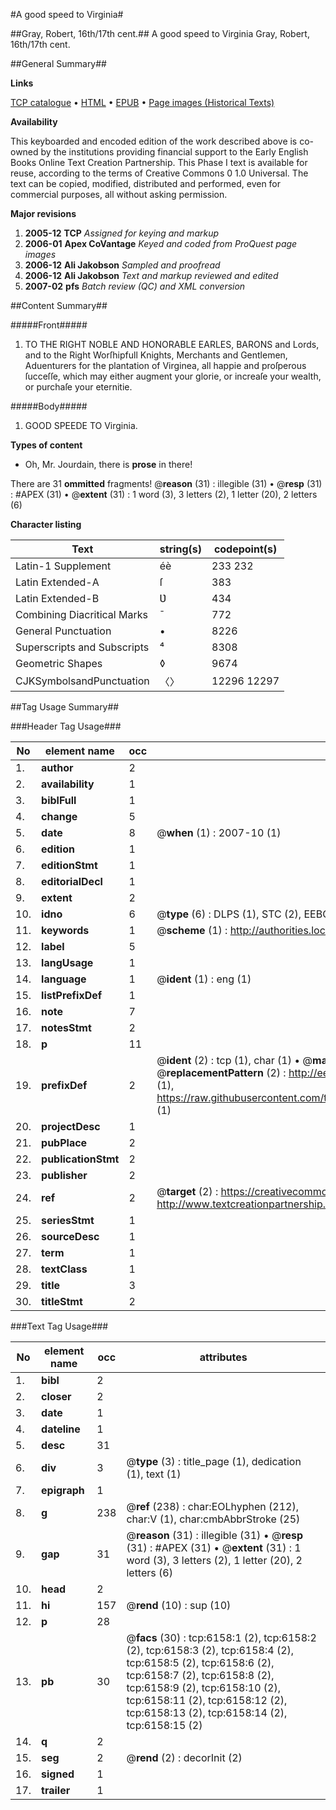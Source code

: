 #A good speed to Virginia#

##Gray, Robert, 16th/17th cent.##
A good speed to Virginia
Gray, Robert, 16th/17th cent.

##General Summary##

**Links**

[TCP catalogue](http://www.ota.ox.ac.uk/tcp/)  • 
[HTML](http://tei.it.ox.ac.uk/tcp/Texts-HTML/free/A02/A02059.html)  • 
[EPUB](http://tei.it.ox.ac.uk/tcp/Texts-EPUB/free/A02/A02059.epub) • 
[Page images (Historical Texts)](https://data.historicaltexts.jisc.ac.uk/view?pubId=eebo-99841565e&pageId=eebo-99841565e-6158-1)

**Availability**

This keyboarded and encoded edition of the
	       work described above is co-owned by the institutions
	       providing financial support to the Early English Books
	       Online Text Creation Partnership. This Phase I text is
	       available for reuse, according to the terms of Creative
	       Commons 0 1.0 Universal. The text can be copied,
	       modified, distributed and performed, even for
	       commercial purposes, all without asking permission.

**Major revisions**

1. __2005-12__ __TCP__ *Assigned for keying and markup*
1. __2006-01__ __Apex CoVantage__ *Keyed and coded from ProQuest page images*
1. __2006-12__ __Ali Jakobson__ *Sampled and proofread*
1. __2006-12__ __Ali Jakobson__ *Text and markup reviewed and edited*
1. __2007-02__ __pfs__ *Batch review (QC) and XML conversion*

##Content Summary##

#####Front#####

1. TO THE RIGHT NOBLE AND HONORABLE EARLES, BARONS and Lords, and to the Right Worſhipfull Knights, Merchants and Gentlemen, Aduenturers for the plantation of Virginea, all happie and proſperous ſucceſſe, which may either augment your glorie, or increaſe your wealth, or purchaſe your eternitie.

#####Body#####

1. GOOD SPEEDE TO Virginia.

**Types of content**

  * Oh, Mr. Jourdain, there is **prose** in there!

There are 31 **ommitted** fragments! 
 @__reason__ (31) : illegible (31)  •  @__resp__ (31) : #APEX (31)  •  @__extent__ (31) : 1 word (3), 3 letters (2), 1 letter (20), 2 letters (6)

**Character listing**


|Text|string(s)|codepoint(s)|
|---|---|---|
|Latin-1 Supplement|éè|233 232|
|Latin Extended-A|ſ|383|
|Latin Extended-B|Ʋ|434|
|Combining             Diacritical Marks|̄|772|
|General Punctuation|•|8226|
|Superscripts             and Subscripts|⁴|8308|
|Geometric Shapes|◊|9674|
|CJKSymbolsandPunctuation|〈〉|12296 12297|

##Tag Usage Summary##

###Header Tag Usage###

|No|element name|occ|attributes|
|---|---|---|---|
|1.|__author__|2||
|2.|__availability__|1||
|3.|__biblFull__|1||
|4.|__change__|5||
|5.|__date__|8| @__when__ (1) : 2007-10 (1)|
|6.|__edition__|1||
|7.|__editionStmt__|1||
|8.|__editorialDecl__|1||
|9.|__extent__|2||
|10.|__idno__|6| @__type__ (6) : DLPS (1), STC (2), EEBO-CITATION (1), PROQUEST (1), VID (1)|
|11.|__keywords__|1| @__scheme__ (1) : http://authorities.loc.gov/ (1)|
|12.|__label__|5||
|13.|__langUsage__|1||
|14.|__language__|1| @__ident__ (1) : eng (1)|
|15.|__listPrefixDef__|1||
|16.|__note__|7||
|17.|__notesStmt__|2||
|18.|__p__|11||
|19.|__prefixDef__|2| @__ident__ (2) : tcp (1), char (1)  •  @__matchPattern__ (2) : ([0-9\-]+):([0-9IVX]+) (1), (.+) (1)  •  @__replacementPattern__ (2) : http://eebo.chadwyck.com/downloadtiff?vid=$1&page=$2 (1), https://raw.githubusercontent.com/textcreationpartnership/Texts/master/tcpchars.xml#$1 (1)|
|20.|__projectDesc__|1||
|21.|__pubPlace__|2||
|22.|__publicationStmt__|2||
|23.|__publisher__|2||
|24.|__ref__|2| @__target__ (2) : https://creativecommons.org/publicdomain/zero/1.0/ (1), http://www.textcreationpartnership.org/docs/. (1)|
|25.|__seriesStmt__|1||
|26.|__sourceDesc__|1||
|27.|__term__|1||
|28.|__textClass__|1||
|29.|__title__|3||
|30.|__titleStmt__|2||


###Text Tag Usage###

|No|element name|occ|attributes|
|---|---|---|---|
|1.|__bibl__|2||
|2.|__closer__|2||
|3.|__date__|1||
|4.|__dateline__|1||
|5.|__desc__|31||
|6.|__div__|3| @__type__ (3) : title_page (1), dedication (1), text (1)|
|7.|__epigraph__|1||
|8.|__g__|238| @__ref__ (238) : char:EOLhyphen (212), char:V (1), char:cmbAbbrStroke (25)|
|9.|__gap__|31| @__reason__ (31) : illegible (31)  •  @__resp__ (31) : #APEX (31)  •  @__extent__ (31) : 1 word (3), 3 letters (2), 1 letter (20), 2 letters (6)|
|10.|__head__|2||
|11.|__hi__|157| @__rend__ (10) : sup (10)|
|12.|__p__|28||
|13.|__pb__|30| @__facs__ (30) : tcp:6158:1 (2), tcp:6158:2 (2), tcp:6158:3 (2), tcp:6158:4 (2), tcp:6158:5 (2), tcp:6158:6 (2), tcp:6158:7 (2), tcp:6158:8 (2), tcp:6158:9 (2), tcp:6158:10 (2), tcp:6158:11 (2), tcp:6158:12 (2), tcp:6158:13 (2), tcp:6158:14 (2), tcp:6158:15 (2)|
|14.|__q__|2||
|15.|__seg__|2| @__rend__ (2) : decorInit (2)|
|16.|__signed__|1||
|17.|__trailer__|1||
